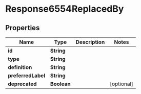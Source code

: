 
# Response6554ReplacedBy

## Properties
Name | Type | Description | Notes
------------ | ------------- | ------------- | -------------
**id** | **String** |  | 
**type** | **String** |  | 
**definition** | **String** |  | 
**preferredLabel** | **String** |  | 
**deprecated** | **Boolean** |  |  [optional]



